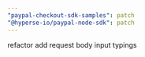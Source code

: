 ```yaml
---
"paypal-checkout-sdk-samples": patch
"@hyperse-io/paypal-node-sdk": patch
---
```


refactor add request body input typings
